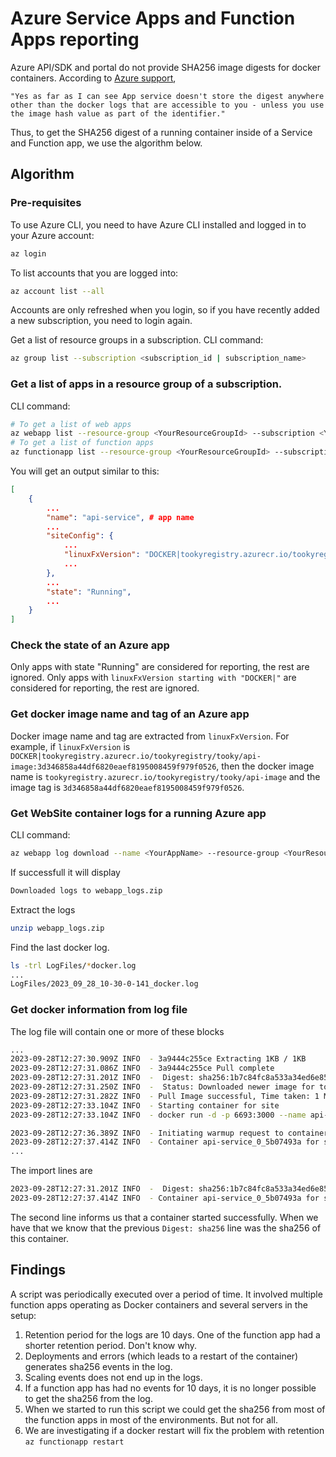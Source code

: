 # Azure Service Apps and Function Apps reporting

Azure API/SDK and portal do not provide SHA256 image digests for docker containers.
According to [Azure support](https://learn.microsoft.com/en-us/answers/questions/1366756/how-do-you-find-the-sha256-digest-of-a-running-app#comment-1371459),

`"Yes as far as I can see App service doesn't store the digest anywhere other than the docker logs that are accessible to you - unless you use the image hash value as part of the identifier."`

Thus, to get the SHA256 digest of a running container inside of a Service and Function app, we use the algorithm below.

## Algorithm

### Pre-requisites

To use Azure CLI, you need to have Azure CLI installed and logged in to your Azure account:

```bash
az login
```

To list accounts that you are logged into:

```bash
az account list --all
```

Accounts are only refreshed when you login, so if you have recently added a new subscription, you need to login again.

Get a list of resource groups in a subscription.
CLI command:

```bash
az group list --subscription <subscription_id | subscription_name>
```

### Get a list of apps in a resource group of a subscription.

CLI command:

```bash
# To get a list of web apps
az webapp list --resource-group <YourResourceGroupId> --subscription <YourSubscriptionId>
# To get a list of function apps
az functionapp list --resource-group <YourResourceGroupId> --subscription <YourSubscriptionId>
```

You will get an output similar to this:
```json
[
    {
        ...
        "name": "api-service", # app name
        ...
        "siteConfig": {
            ...
            "linuxFxVersion": "DOCKER|tookyregistry.azurecr.io/tookyregistry/tooky/api-image:3d346858a44df6820eaef8195008459f979f0526",
            ...
        },
        ...
        "state": "Running",
        ...
    }
]
```

### Check the state of an Azure app
Only apps with state "Running" are considered for reporting, the rest are ignored.
Only apps with `linuxFxVersion starting with "DOCKER|"` are considered for reporting, the rest are ignored.

### Get docker image name and tag of an Azure app
Docker image name and tag are extracted from `linuxFxVersion`.
For example, if `linuxFxVersion` is `DOCKER|tookyregistry.azurecr.io/tookyregistry/tooky/api-image:3d346858a44df6820eaef8195008459f979f0526`,
then the docker image name is `tookyregistry.azurecr.io/tookyregistry/tooky/api-image`
and the image tag is `3d346858a44df6820eaef8195008459f979f0526`.

### Get WebSite container logs for a running Azure app

CLI command:

```bash
az webapp log download --name <YourAppName> --resource-group <YourResourceGroupId> --subscription <YourSubscriptionId>
```

If successfull it will display
```bash
Downloaded logs to webapp_logs.zip
```

Extract the logs
```bash
unzip webapp_logs.zip
```

Find the last docker log.
```bash
ls -trl LogFiles/*docker.log
...
LogFiles/2023_09_28_10-30-0-141_docker.log
```


### Get docker information from log file

The log file will contain one or more of these blocks
```bash
...
2023-09-28T12:27:30.909Z INFO  - 3a9444c255ce Extracting 1KB / 1KB
2023-09-28T12:27:31.086Z INFO  - 3a9444c255ce Pull complete
2023-09-28T12:27:31.201Z INFO  -  Digest: sha256:1b7c84fc8a533a34ed6e8553976c6b68d97adaa1dbe6499265e7a76ac75801d4
2023-09-28T12:27:31.250Z INFO  -  Status: Downloaded newer image for tookyregistry.azurecr.io/tookyregistry/tooky/api-image6@sha256:1b7c84fc8a533a34ed6e8553976c6b68d97adaa1dbe6499265e7a76ac75801d4
2023-09-28T12:27:31.282Z INFO  - Pull Image successful, Time taken: 1 Minutes and 8 Seconds
2023-09-28T12:27:33.104Z INFO  - Starting container for site
2023-09-28T12:27:33.104Z INFO  - docker run -d -p 6693:3000 --name api-service_0_5b07493a -e WEBSITES_ENABLE_APP_SERVICE_STORAGE=false -e WEBSITES_PORT=3000 -e WEBSITE_SITE_NAME=api-service -e WEBSITE_AUTH_ENABLED=False -e WEBSITE_ROLE_INSTANCE_ID=0 -e WEBSITE_HOSTNAME=api-service.azurewebsites.net -e WEBSITE_INSTANCE_ID=e3848c4a19ed5120ac06e6c4552adf58a74475463871a23ea40c8f269e489576 -e HTTP_LOGGING_ENABLED=1 -e WEBSITE_USE_DIAGNOSTIC_SERVER=False tookyregistry.azurecr.io/tookyregistry/tooky/api-image@sha256:1b7c84fc8a533a34ed6e8553976c6b68d97adaa1dbe6499265e7a76ac75801d4  

2023-09-28T12:27:36.389Z INFO  - Initiating warmup request to container api-service_0_5b07493a for site api-service
2023-09-28T12:27:37.414Z INFO  - Container api-service_0_5b07493a for site api-service initialized successfully and is ready to serve requests.
...
```

The import lines are
```bash
2023-09-28T12:27:31.201Z INFO  -  Digest: sha256:1b7c84fc8a533a34ed6e8553976c6b68d97adaa1dbe6499265e7a76ac75801d4
2023-09-28T12:27:37.414Z INFO  - Container api-service_0_5b07493a for site api-service initialized successfully and is ready to serve requests.
```

The second line informs us that a container started successfully. When we have that we know that the previous `Digest: sha256`
line was the sha256 of this container.


## Findings

A script was periodically executed over a period of time. It involved multiple function apps operating as Docker containers and several servers in the setup:

1. Retention period for the logs are 10 days. One of the function app had a shorter retention period. Don't know why.
2. Deployments and errors (which leads to a restart of the container) generates sha256 events in the log.
3. Scaling events does not end up in the logs.
4. If a function app has had no events for 10 days, it is no longer possible to get the sha256 from the log.
5. When we started to run this script we could get the sha256 from most of the function apps in most of the environments. But not for all.
6. We are investigating if a docker restart will fix the problem with retention `az functionapp restart`


<!-- 
Notes:
az webapp log deployment list --name arstan-service --resource-group KosliExperiment --subscription 1f4973e6-11b3-4259-be2f-92bd3fe0a5cf

az webapp log deployment list --name tsha256  --resource-group EnvironmentReportingExperiment --subscription 96cdee58-1fa8-419d-a65a-7233b3465632
 -->